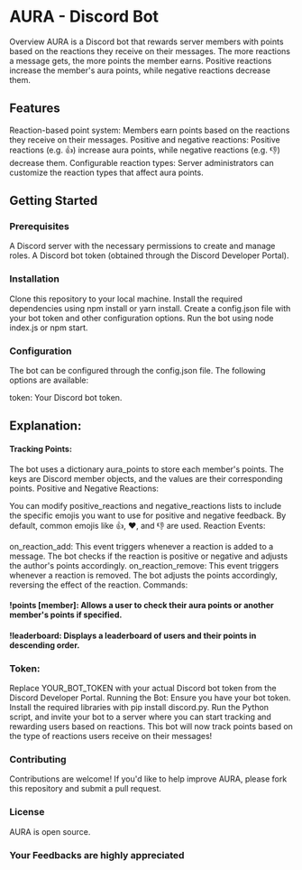 # AURA - Discord Bot

Overview
AURA is a Discord bot that rewards server members with points based on the reactions they receive on their messages. The more reactions a message gets, the more points the member earns. Positive reactions increase the member's aura points, while negative reactions decrease them.

## Features
Reaction-based point system: Members earn points based on the reactions they receive on their messages.
Positive and negative reactions: Positive reactions (e.g. 👍) increase aura points, while negative reactions (e.g. 👎) decrease them.
Configurable reaction types: Server administrators can customize the reaction types that affect aura points.
## Getting Started
### Prerequisites
A Discord server with the necessary permissions to create and manage roles.
A Discord bot token (obtained through the Discord Developer Portal).

### Installation
Clone this repository to your local machine.
Install the required dependencies using npm install or yarn install.
Create a config.json file with your bot token and other configuration options.
Run the bot using node index.js or npm start.

### Configuration
The bot can be configured through the config.json file. The following options are available:

token: Your Discord bot token.

## Explanation:
#### Tracking Points:

The bot uses a dictionary aura_points to store each member's points. The keys are Discord member objects, and the values are their corresponding points.
Positive and Negative Reactions:

You can modify positive_reactions and negative_reactions lists to include the specific emojis you want to use for positive and negative feedback. By default, common emojis like 👍, ❤️, and 👎 are used.
Reaction Events:

on_reaction_add: This event triggers whenever a reaction is added to a message. The bot checks if the reaction is positive or negative and adjusts the author's points accordingly.
on_reaction_remove: This event triggers whenever a reaction is removed. The bot adjusts the points accordingly, reversing the effect of the reaction.
Commands:

#### !points [member]: Allows a user to check their aura points or another member's points if specified.
#### !leaderboard: Displays a leaderboard of users and their points in descending order.

### Token:

Replace YOUR_BOT_TOKEN with your actual Discord bot token from the Discord Developer Portal.
Running the Bot:
Ensure you have your bot token.
Install the required libraries with pip install discord.py.
Run the Python script, and invite your bot to a server where you can start tracking and rewarding users based on reactions.
This bot will now track points based on the type of reactions users receive on their messages!

### Contributing
Contributions are welcome! If you'd like to help improve AURA, please fork this repository and submit a pull request.

### License
AURA is open source.

### Your Feedbacks are highly appreciated
